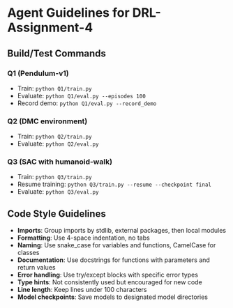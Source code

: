 # Agent Guidelines for DRL-Assignment-4

## Build/Test Commands

### Q1 (Pendulum-v1)
- Train: `python Q1/train.py`
- Evaluate: `python Q1/eval.py --episodes 100`
- Record demo: `python Q1/eval.py --record_demo`

### Q2 (DMC environment)
- Train: `python Q2/train.py`
- Evaluate: `python Q2/eval.py`

### Q3 (SAC with humanoid-walk)
- Train: `python Q3/train.py`
- Resume training: `python Q3/train.py --resume --checkpoint final`
- Evaluate: `python Q3/eval.py`

## Code Style Guidelines

- **Imports**: Group imports by stdlib, external packages, then local modules
- **Formatting**: Use 4-space indentation, no tabs
- **Naming**: Use snake_case for variables and functions, CamelCase for classes
- **Documentation**: Use docstrings for functions with parameters and return values
- **Error handling**: Use try/except blocks with specific error types
- **Type hints**: Not consistently used but encouraged for new code
- **Line length**: Keep lines under 100 characters
- **Model checkpoints**: Save models to designated model directories